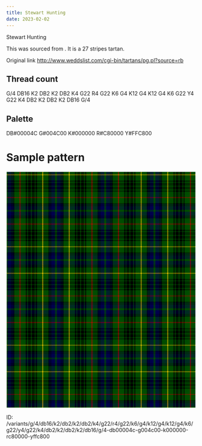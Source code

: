 ```yaml
---
title: Stewart Hunting
date: 2023-02-02
---
```

Stewart Hunting

This was sourced from <no value>.  It is a 27 stripes tartan.

Original link http://www.weddslist.com/cgi-bin/tartans/pg.pl?source=rb

## Thread count
G/4 DB16 K2 DB2 K2 DB2 K4 G22 R4 G22 K6 G4 K12 G4 K12 G4 K6 G22 Y4 G22 K4 DB2 K2 DB2 K2 DB16 G/4

## Palette
DB#00004C G#004C00 K#000000 R#C80000 Y#FFC800

# Sample pattern

![Tartan detail](tartan.png "G/4 DB16 K2 DB2 K2 DB2 K4 G22 R4 G22 K6 G4 K12 G4 K12 G4 K6 G22 Y4 G22 K4 DB2 K2 DB2 K2 DB16 G/4 tartan")

ID: /variants/g/4/db16/k2/db2/k2/db2/k4/g22/r4/g22/k6/g4/k12/g4/k12/g4/k6/g22/y4/g22/k4/db2/k2/db2/k2/db16/g/4-db00004c-g004c00-k000000-rc80000-yffc800